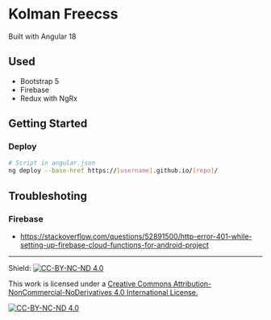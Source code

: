 # Kolman Freecss

Built with Angular 18

## Used

- Bootstrap 5
- Firebase
- Redux with NgRx

## Getting Started

### Deploy

```bash
# Script in angular.json
ng deploy --base-href https://[username].github.io/[repo]/
```

## Troubleshoting

### Firebase

- https://stackoverflow.com/questions/52891500/http-error-401-while-setting-up-firebase-cloud-functions-for-android-project

---

Shield: [![CC-BY-NC-ND 4.0][CC-BY-NC-ND-shield]][CC-BY-NC-ND]

This work is licensed under a [Creative Commons Attribution-NonCommercial-NoDerivatives 4.0 International License.][CC-BY-NC-ND]

[![CC-BY-NC-ND 4.0][CC-BY-NC-ND-image]][CC-BY-NC-ND]

[CC-BY-NC-ND-shield]: https://img.shields.io/badge/License-CC--BY--NC--ND--4.0-lightgrey
[CC-BY-NC-ND]: http://creativecommons.org/licenses/by-nc-nd/4.0/
[CC-BY-NC-ND-image]: https://i.creativecommons.org/l/by-nc-nd/4.0/88x31.png
